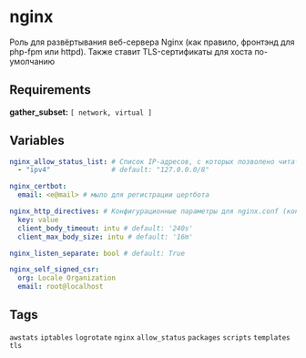 # nginx
Роль для развёртывания веб-сервера Nginx (как правило, фронтэнд для php-fpm или httpd). Также ставит TLS-сертификаты для хоста по-умолчанию

Requirements
------------

**gather_subset:** `[ network, virtual ]`

## Variables
```yaml
nginx_allow_status_list: # Список IP-адресов, с которых позволено читать страницу статуса Nginx
  - "ipv4"               # default: "127.0.0.0/8"

nginx_certbot:
  email: <e@mail> # мыло для регистрации цертбота

nginx_http_directives: # Конфигурационные параметры для nginx.conf (контекст http)
  key: value
  client_body_timeout: intu # default: '240s'
  client_max_body_size: intu # default: '16m'

nginx_listen_separate: bool # default: True

nginx_self_signed_csr:
  org: Locale Organization
  email: root@localhost
```
## Tags
`awstats` `iptables` `logrotate` `nginx` `allow_status` `packages` `scripts` `templates` `tls`

